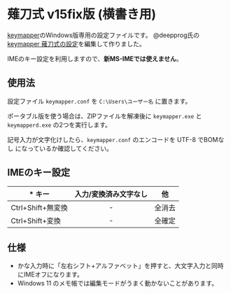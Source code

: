 # 薙刀式 v15fix版 (横書き用)
 [keymapper](https://github.com/houmain/keymapper)のWindows版専用の設定ファイルです。
 @deepprog氏の[keymapper 薙刀式の設定](https://qiita.com/deepprog/items/4d18a8cc4ab628ee9fb9)を編集して作りました。

IMEのキー設定を利用しますので、__新MS-IMEでは使えません__。
## 使用法
設定ファイル `keymapper.conf` を `C:\Users\ユーザー名` に置きます。

ポータブル版を使う場合は、ZIPファイルを解凍後に `keymapper.exe` と `keymapperd.exe` の2つを実行します。

記号入力が文字化けしたら、`keymapper.conf` のエンコードを UTF-8 でBOMなし になっているか確認してください。
## IMEのキー設定
|* キー|入力/変換済み文字なし|他|
|---|:---:|:---:|
|Ctrl+Shift+無変換| - |全消去|
|Ctrl+Shift+変換  | - |全確定|
## 仕様
* かな入力時に「左右シフト+アルファベット」を押すと、大文字入力と同時にIMEオフになります。
* Windows 11 のメモ帳では編集モードがうまく動かないことがあります。

